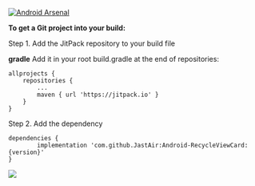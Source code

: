 [![Android Arsenal](https://img.shields.io/badge/Android%20Arsenal-RecycleViewCard-brightgreen.svg?style=flat)](https://android-arsenal.com/details/1/7539)

**To get a Git project into your build:**

Step 1. Add the JitPack repository to your build file

**gradle**
Add it in your root build.gradle at the end of repositories:

	allprojects {
		repositories {
			...
			maven { url 'https://jitpack.io' }
		}
	}
Step 2. Add the dependency

	dependencies {
	        implementation 'com.github.JastAir:Android-RecycleViewCard:{version}'
	}
	
[![](https://jitpack.io/v/JastAir/Android-RecycleViewCard.svg)](https://jitpack.io/#JastAir/Android-RecycleViewCard)

